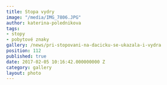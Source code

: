 ```yaml
---
title: Stopa vydry
image: "/media/IMG_7806.JPG"
author: katerina-polednikova
tags:
- stopy
- pobytové znaky
gallery: /news/pri-stopovani-na-dacicku-se-ukazala-i-vydra
position: 112
published: true
date: 2017-02-05 10:16:42.000000000 Z
category: gallery
layout: photo
---
```

